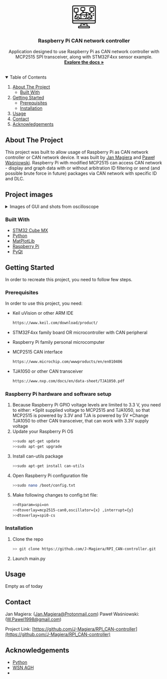 <!-- PROJECT SHIELDS -->
<!--
*** I'm using markdown "reference style" links for readability.
*** Reference links are enclosed in brackets [ ] instead of parentheses ( ).
*** See the bottom of this document for the declaration of the reference variables
*** for contributors-url, forks-url, etc. This is an optional, concise syntax you may use.
*** https://www.markdownguide.org/basic-syntax/#reference-style-links
-->






<!-- PROJECT LOGO -->
<br />
<p align="center">
  <a href="https://github.com/J-Magiera/RPI_CAN-controller">
	<img src="images/logo.png" alt="Logo" width="80" height="80">
  </a>

  <h3 align="center">Raspberry Pi CAN network controller</h3>

  <p align="center">
    Application designed to use Raspberry Pi as CAN network controller with MCP2515 SPI transceiver, along with STM32F4xx sensor example.
    <br />
    <a href="https://github.com/J-Magiera/RPI_CAN-controller"><strong>Explore the docs »</strong></a>
    <br />
    <br />
  </p>
</p>



<!-- TABLE OF CONTENTS -->
<details open="open">
  <summary>Table of Contents</h2></summary>
  <ol>
    <li>
      <a href="#about-the-project">About The Project</a>
      <ul>
        <li><a href="#built-with">Built With</a></li>
      </ul>
    </li>
    <li>
      <a href="#getting-started">Getting Started</a>
      <ul>
        <li><a href="#prerequisites">Prerequisites</a></li>
        <li><a href="#installation">Installation</a></li>
      </ul>
    </li>
    <li><a href="#usage">Usage</a></li>
    <li><a href="#contact">Contact</a></li>
    <li><a href="#acknowledgements">Acknowledgements</a></li>
  </ol>
</details>



<!-- ABOUT THE PROJECT -->
## About The Project

This project was built to allow usage of Raspberry Pi as CAN network controller or CAN network device.
It was built by [Jan Magiera](https://github.com/J-Magiera) and [Paweł Waśniowski](https://github.com/wisnia1998).
Raspberry Pi with modified MCP2515 can access CAN network - display and graph data with or without arbitration ID filtering
or send (and possible brute force in future) packages via CAN network with specific ID and DLC.

## Project images

<details>
  <summary>Images of GUI and shots from oscilloscope</summary>
     <h3 align="left">Application's Graphical User Interface</br>
     <img src="images/GUI_example.png" alt="Scanned object" width="400" height="400"></br></br>
     <img src="images/GUI_example2.png" alt="Scanned object" width="400" height="400"></br></br>
      Shots from oscilloscope</br>
     <img src="images/OSC1.png" alt="Scanned object top view" width="400" height="400"></br></br>
     <img src="images/OSC2.png" alt="Scanned object side view" width="400" height="400"></br></br>
     <img src="images/OSC3.png" alt="Scanned object side view" width="400" height="400"></br></br>
     </h3>
</details>

### Built With

* [STM32 Cube MX](https://www.st.com/en/development-tools/stm32cubemx.html)
* [Python](https://www.python.org/)
* [MatPlotLib](https://matplotlib.org/)
* [Raspberry Pi](https://www.raspberrypi.org/)
* [PyQt](https://www.qt.io/)





<!-- GETTING STARTED -->
## Getting Started

In order to recreate this project, you need to follow few steps.

### Prerequisites

In order to use this project, you need:
* Keil uVision or other ARM IDE
  ```sh
  https://www.keil.com/download/product/
  ```
* STM32F4xx family board OR microcontroller with CAN peripheral

* Raspberry Pi family personal microcomputer

* MCP2515 CAN interface
  ```sh
  https://www.microchip.com/wwwproducts/en/en010406
  ```
* TJA1050 or other CAN transceiver
  ```sh
  https://www.nxp.com/docs/en/data-sheet/TJA1050.pdf
  ```

### Raspberry Pi hardware and software setup

1. Because Raspberry Pi GPIO voltage levels are limited to 3.3 V, you need to either:
	*Split supplied voltage to MCP2515 and TJA1050, so that MCP2515 is powered by 3.3V and TJA is powered by 5V
	*Change TJA1050 to other CAN transceiver, that can work with 3.3V supply voltage
2. Update your Raspberry Pi OS
   ```sh
   >>sudo apt-get update
   >>sudo apt-get upgrade
   ```
3. Install can-utils package
   ```sh
   >>sudo apt-get install can-utils
   ```
4. Open Raspberry Pi configuration file
   ```sh
   >>sudo nano /boot/config.txt
   ``` 
5. Make following changes to config.txt file:
   ```sh
   >>dtparam=spi=on
   >>dtoverlay=mcp2515-can0,oscillator={x} ,interrupt={y}
   >>dtoverlay=spi0-cs
   ```
	

### Installation

1. Clone the repo
   ```sh
   >> git clone https://github.com/J-Magiera/RPI_CAN-controller.git
   ```
2. Launch main.py


<!-- USAGE EXAMPLES -->
## Usage

Empty as of today




<!-- CONTACT -->
## Contact

Jan Magiera: (Jan.Magiera@Protonmail.com)
Paweł Waśniowski: (W.Pawel1998@gmail.com)

Project Link: [https://github.com/J-Magiera/RPI_CAN-controller](https://github.com/J-Magiera/RPI_CAN-controller)



<!-- ACKNOWLEDGEMENTS -->
## Acknowledgements

* [Python](https://www.python.org/)
* [WSN AGH](http://www.wsn.agh.edu.pl/)
* []()






